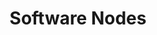 ---
title: Software Nodes
position: 1.1
type: 
description: Get software data by using relationships between software nodes
content_markdown: |-
  The following query returns software releases by title:  
    
  `MATCH (a:SOFTWARE_RELEASE) RETURN a.release.title`

  <br>
  Software is a general classification that can be broken into the following classifications
    * Software Product
    * Software Version
    * Software Major Version
    * Software Edition
    * Software Release
  
  
  Use a combination of the software nodes with relationships to get the data that you specify in your query.
  <br>
  ![API Image](/images/node_ex.png){:class="img-responsive"} <br> 
 
  
left_code_blocks:
  - code_block: |-
      $.ajax({
        "url": "http://api.myapp.com/books/3",
        "type": "DELETE",
        "data": {
          "token": "YOUR_APP_KEY"
        },
        "success": function(data) {
          alert(data);
        }
      });
    title: jQuery
    language: javascript
right_code_blocks:
  - code_block: |2
      Software consists of the following five nodes:

      * SOFTWARE_PRODUCT
      * SOFTWARE_VERSION
      * SOFTWARE_MAJOR_VERSION
      * SOFTWARE_EDITION
      * SOFTWARE RELEASE

      Query specific software data by using the individual nodes, or use relationships to connect nodes.










      

    title: Software Nodes
    language: bash
  - code_block: |2-
      SOFTWARE NODES RELATIONSHIPS

      (SOFTWARE_PRODUCT)<-[:EDITION_OF]-(SOFTWARE_EDITION)

      (MANUFACTURER)-[:VENDOR_OF]->(SOFTWARE_PRODUCT)

      (SOFTWARE_VERSION)<-[:RELEASE_OF]-(SOFTWARE_RELEASE)

      (SOFTWARE_VERSION)<-[:MAJOR_VERSION_OF]-(SOFTWARE_MAJOR_VERSION)
    title: Software Nodes Relationships
    language: bash
---